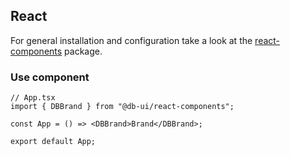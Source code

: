 ## React

For general installation and configuration take a look at
the [react-components](https://www.npmjs.com/package/@db-ui/react-components) package.

### Use component

```tsx App.tsx
// App.tsx
import { DBBrand } from "@db-ui/react-components";

const App = () => <DBBrand>Brand</DBBrand>;

export default App;
```

